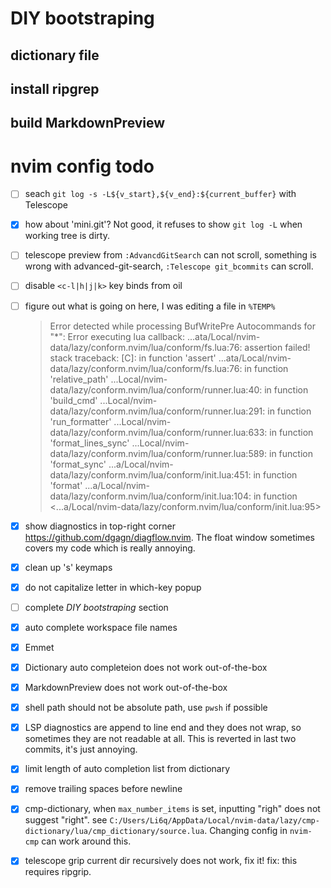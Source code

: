 # DIY bootstraping

## dictionary file

## install ripgrep

## build MarkdownPreview

# nvim config todo

- [ ] seach `git log -s -L${v_start},${v_end}:${current_buffer}` with Telescope
- [x] how about 'mini.git'? Not good, it refuses to show `git log -L` when working tree is dirty.
- [ ] telescope preview from `:AdvancdGitSearch` can not scroll, something is wrong with advanced-git-search, `:Telescope git_bcommits` can scroll.
- [ ] disable `<c-l|h|j|k>` key binds from oil
- [ ] figure out what is going on here, I was editing a file in `%TEMP%`

  > Error detected while processing BufWritePre Autocommands for "\*":
  > Error executing lua callback: ...ata/Local/nvim-data/lazy/conform.nvim/lua/conform/fs.lua:76: assertion failed!
  > stack traceback:
  > [C]: in function 'assert'
  > ...ata/Local/nvim-data/lazy/conform.nvim/lua/conform/fs.lua:76: in function 'relative_path'
  > ...Local/nvim-data/lazy/conform.nvim/lua/conform/runner.lua:40: in function 'build_cmd'
  > ...Local/nvim-data/lazy/conform.nvim/lua/conform/runner.lua:291: in function 'run_formatter'
  > ...Local/nvim-data/lazy/conform.nvim/lua/conform/runner.lua:633: in function 'format_lines_sync'
  > ...Local/nvim-data/lazy/conform.nvim/lua/conform/runner.lua:589: in function 'format_sync'
  > ...a/Local/nvim-data/lazy/conform.nvim/lua/conform/init.lua:451: in function 'format'
  > ...a/Local/nvim-data/lazy/conform.nvim/lua/conform/init.lua:104: in function <...a/Local/nvim-data/lazy/conform.nvim/lua/conform/init.lua:95>

- [x] show diagnostics in top-right corner https://github.com/dgagn/diagflow.nvim. The float window sometimes covers my code which is really annoying.
- [x] clean up '<leader>s' keymaps
- [x] do not capitalize letter in which-key popup
- [ ] complete _DIY bootstraping_ section
- [x] auto complete workspace file names
- [x] Emmet
- [x] Dictionary auto completeion does not work out-of-the-box
- [x] MarkdownPreview does not work out-of-the-box
- [x] shell path should not be absolute path, use `pwsh` if possible
- [x] LSP diagnostics are append to line end and they does not wrap, so sometimes they are not readable at all. This is reverted in last two commits, it's just annoying.
- [x] limit length of auto completion list from dictionary
- [x] remove trailing spaces before newline
- [x] cmp-dictionary, when `max_number_items` is set, inputting "righ" does not suggest "right". see `C:/Users/Li6q/AppData/Local/nvim-data/lazy/cmp-dictionary/lua/cmp_dictionary/source.lua`. Changing config in `nvim-cmp` can work around this.
- [x] telescope grip current dir recursively does not work, fix it! fix: this requires ripgrip.
